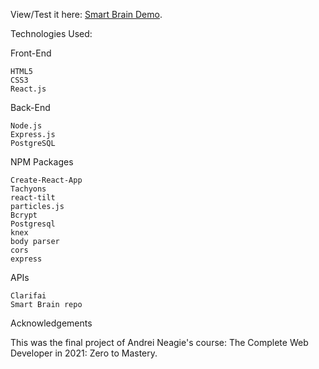 View/Test it here: [Smart Brain Demo](https://smart-brain-app-fend.herokuapp.com/).

Technologies Used:

Front-End

    HTML5
    CSS3
    React.js

Back-End

    Node.js
    Express.js
    PostgreSQL

NPM Packages

    Create-React-App
    Tachyons
    react-tilt
    particles.js
    Bcrypt
    Postgresql
    knex
    body parser
    cors
    express

APIs

    Clarifai
    Smart Brain repo

Acknowledgements

This was the final project of Andrei Neagie's course: The Complete Web Developer in 2021: Zero to Mastery.

